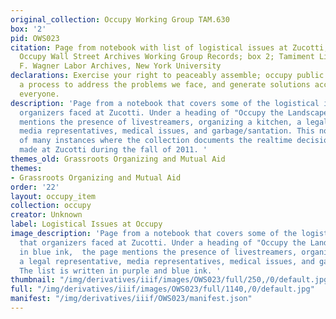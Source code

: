 ```yaml
---
original_collection: Occupy Working Group TAM.630
box: '2'
pid: OWS023
citation: Page from notebook with list of logistical issues at Zucotti, 2011; TAM.630
  Occupy Wall Street Archives Working Group Records; box 2; Tamiment Library/Robert
  F. Wagner Labor Archives, New York University
declarations: Exercise your right to peaceably assemble; occupy public space; create
  a process to address the problems we face, and generate solutions accessible to
  everyone.
description: 'Page from a notebook that covers some of the logistical issues that
  organizers faced at Zucotti. Under a heading of "Occupy the Landscape," the page
  mentions the presence of livestreamers, organizing a kitchen, a legal representative,
  media representatives, medical issues, and garbage/santation. This notebook is one
  of many instances where the collection documents the realtime decision that activists
  made at Zucotti during the fall of 2011. '
themes_old: Grassroots Organizing and Mutual Aid
themes:
- Grassroots Organizing and Mutual Aid
order: '22'
layout: occupy_item
collection: occupy
creator: Unknown
label: Logistical Issues at Occupy
image_description: 'Page from a notebook that covers some of the logistical issues
  that organizers faced at Zucotti. Under a heading of "Occupy the Landscape" written
  in blue ink,  the page mentions the presence of livestreamers, organizing a kitchen,
  a legal representative, media representatives, medical issues, and garbage/santation.
  The list is written in purple and blue ink. '
thumbnail: "/img/derivatives/iiif/images/OWS023/full/250,/0/default.jpg"
full: "/img/derivatives/iiif/images/OWS023/full/1140,/0/default.jpg"
manifest: "/img/derivatives/iiif/OWS023/manifest.json"
---
```


